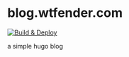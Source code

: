 # blog.wtfender.com

[![Build & Deploy](https://github.com/WTFender/blog.wtfender.com/actions/workflows/deploy.yml/badge.svg)](https://github.com/WTFender/blog.wtfender.com/actions/workflows/deploy.yml)

a simple hugo blog
